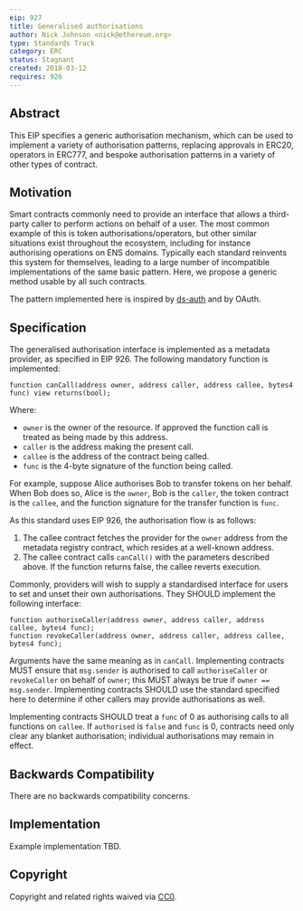 ```yaml
---
eip: 927
title: Generalised authorisations
author: Nick Johnson <nick@ethereum.org>
type: Standards Track
category: ERC
status: Stagnant
created: 2018-03-12
requires: 926
---
```

    
## Abstract
This EIP specifies a generic authorisation mechanism, which can be used to implement a variety of authorisation patterns, replacing approvals in ERC20, operators in ERC777, and bespoke authorisation patterns in a variety of other types of contract.

## Motivation
Smart contracts commonly need to provide an interface that allows a third-party caller to perform actions on behalf of a user. The most common example of this is token authorisations/operators, but other similar situations exist throughout the ecosystem, including for instance authorising operations on ENS domains. Typically each standard reinvents this system for themselves, leading to a large number of incompatible implementations of the same basic pattern. Here, we propose a generic method usable by all such contracts.

The pattern implemented here is inspired by [ds-auth](https://github.com/dapphub/ds-auth) and by OAuth.

## Specification
The generalised authorisation interface is implemented as a metadata provider, as specified in EIP 926. The following mandatory function is implemented:

```solidity
function canCall(address owner, address caller, address callee, bytes4 func) view returns(bool);
```

Where:
 - `owner` is the owner of the resource. If approved the function call is treated as being made by this address.
 - `caller` is the address making the present call.
 - `callee` is the address of the contract being called.
 - `func` is the 4-byte signature of the function being called.

For example, suppose Alice authorises Bob to transfer tokens on her behalf. When Bob does so, Alice is the `owner`, Bob is the `caller`, the token contract is the `callee`, and the function signature for the transfer function is `func`.

As this standard uses EIP 926, the authorisation flow is as follows:

 1. The callee contract fetches the provider for the `owner` address from the metadata registry contract, which resides at a well-known address.
 2. The callee contract calls `canCall()` with the parameters described above. If the function returns false, the callee reverts execution.

Commonly, providers will wish to supply a standardised interface for users to set and unset their own authorisations. They SHOULD implement the following interface:

```solidity
function authoriseCaller(address owner, address caller, address callee, bytes4 func);
function revokeCaller(address owner, address caller, address callee, bytes4 func);
```

Arguments have the same meaning as in `canCall`. Implementing contracts MUST ensure that `msg.sender` is authorised to call `authoriseCaller` or `revokeCaller` on behalf of `owner`; this MUST always be true if `owner == msg.sender`. Implementing contracts SHOULD use the standard specified here to determine if other callers may provide authorisations as well.

Implementing contracts SHOULD treat a `func` of 0 as authorising calls to all functions on `callee`. If `authorised` is `false` and `func` is 0, contracts need only clear any blanket authorisation; individual authorisations may remain in effect.

## Backwards Compatibility
There are no backwards compatibility concerns.

## Implementation
Example implementation TBD.

## Copyright
Copyright and related rights waived via [CC0](../LICENSE.md).
